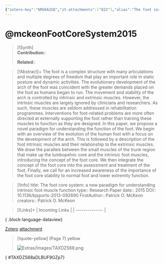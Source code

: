 ```yaml
---
{"zotero-key":"6M5KA2UQ","zt-attachments":["822"],"alias":"The foot core system, The foot core system: a new paradigm for understanding intrinsic foot muscle function","keywords":["Biological Evolution","Biomechanics","Core stability/pelvis/hips","ribs","Exercise Therapy","Foot","Foot Bones","Foot Diseases","Foot Injuries","Foot Joints","Humans","Ligaments","Articular","Movement","Muscle Contraction","Muscle Relaxation","Muscle Strength","Muscle","Skeletal","Podiatry","Sensory Receptor Cells","Shoes","skeletal muscle","Tendons"],"FirstAuthor":"[[ Patrick O. McKeon]]","tags":["source/researchpaper"],"dg-publish":true,"permalink":"/sources/mckeon-foot-core-system2015/","dgPassFrontmatter":true}
---
```


# @mckeonFootCoreSystem2015

>[!Synth]  
>**Contribution**::  
>  
>**Related**:: 
>  

> [!Abstract]+
> The foot is a complex structure with many articulations and multiple degrees of freedom that play an important role in static posture and dynamic activities. The evolutionary development of the arch of the foot was coincident with the greater demands placed on the foot as humans began to run. The movement and stability of the arch is controlled by intrinsic and extrinsic muscles. However, the intrinsic muscles are largely ignored by clinicians and researchers. As such, these muscles are seldom addressed in rehabilitation programmes. Interventions for foot-related problems are more often directed at externally supporting the foot rather than training these muscles to function as they are designed. In this paper, we propose a novel paradigm for understanding the function of the foot. We begin with an overview of the evolution of the human foot with a focus on the development of the arch. This is followed by a description of the foot intrinsic muscles and their relationship to the extrinsic muscles. We draw the parallels between the small muscles of the trunk region that make up the lumbopelvic core and the intrinsic foot muscles, introducing the concept of the foot core. We then integrate the concept of the foot core into the assessment and treatment of the foot. Finally, we call for an increased awareness of the importance of the foot core stability to normal foot and lower extremity function.

> [!Info]
> title: The foot core system: a new paradigm for understanding intrinsic foot muscle function
> type:: Research Paper 
> date:: 2015
> DOI:: 10.1136/bjsports-2013-092690
> FirstAuthor:: Patrick O. McKeon
> creators:: Patrick O. McKeon

> [!Links]+
>  | Incoming Links |
> | -------------- |
> 
{ .block-language-dataview}


[Zotero](zotero://select/library/items/6M5KA2UQ) [attachment](file:///Users/nathanmaxwell/Zotero/storage/DLBUF9GZ/mckeon2015-FootCoreSystem.pdf)

> [!quote-yellow] (Page 7) yellow
> 
> ![Extras/Images/TAXDZS68.png](/img/user/Extras/Images/TAXDZS68.png)
>
{ #TAXDZS68aDLBUF9GZp7}

